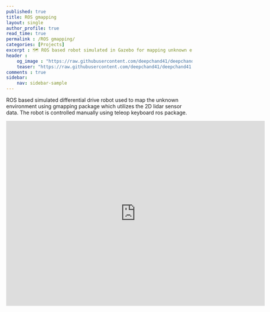 ```yaml
---
published: true
title: ROS gmapping
layout: single
author_profile: true
read_time: true
permalink : /ROS gmapping/
categories: [Projects]
excerpt : 🗺 ROS based robot simulated in Gazebo for mapping unknown environment. 
header :
    og_image : "https://raw.githubusercontent.com/deepchand41/deepchand41.github.io/main/images/gmapping.PNG"
    teaser: "https://raw.githubusercontent.com/deepchand41/deepchand41.github.io/main/images/gmapping.PNG"
comments : true
sidebar:
    nav: sidebar-sample
---
```


ROS based simulated differential drive robot used to map the unknown environment using gmapping package which utilizes the 2D lidar sensor data. The robot is controlled manually using teleop keyboard ros package. 

<iframe width="700" height="500" src="https://www.youtube.com/embed/Pwf-qrPLc9M" frameborder="0" allow="accelerometer; autoplay; encrypted-media; gyroscope; picture-in-picture" allowfullscreen></iframe>

<br>
